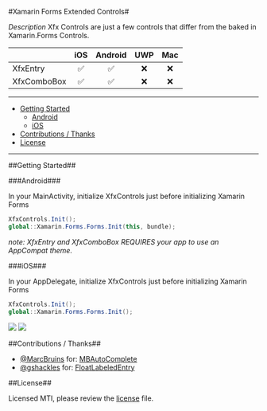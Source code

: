#Xamarin Forms Extended Controls#

*Description*
Xfx Controls are just a few controls that differ from the baked in Xamarin.Forms Controls.

|               | iOS                | Android            | UWP | Mac |
| ------------- |:------------------:|:------------------:|:---:|:---:|
| XfxEntry      | :white_check_mark: | :white_check_mark: | :x: | :x: |
| XfxComboBox   | :white_check_mark: | :white_check_mark: | :x: | :x: |

-----

 - [Getting Started](#GettingStarted)
     - [Android](#Android)
	 - [iOS](#iOS)
 - [Contributions / Thanks](#ContributionsThanks)
 - [License](#License)

-----

##Getting Started##

###Android###

In your MainActivity, initialize XfxControls just before initializing Xamarin Forms

```csharp
XfxControls.Init();
global::Xamarin.Forms.Forms.Init(this, bundle);
```

*note: XfxEntry and XfxComboBox REQUIRES your app to use an AppCompat theme.*

###iOS###

In your AppDelegate, initialize XfxControls just before initializing Xamarin Forms

```csharp
XfxControls.Init();
global::Xamarin.Forms.Forms.Init();
```

![](https://github.com/XamFormsExtended/Xfx.Controls/raw/master/resources/xfx.controls.ios.gif)
![](https://github.com/XamFormsExtended/Xfx.Controls/raw/master/resources/xfx.controls.droid.gif)

##Contributions / Thanks##

 - [@MarcBruins](https://github.com/MarcBruins)  for: [MBAutoComplete](https://github.com/MarcBruins/MBAutoComplete)
 - [@gshackles](https://github.com/gshackles) for: [FloatLabeledEntry](https://github.com/gshackles/FloatLabeledEntry)

##License##

Licensed MTI, please review the [license](https://github.com/XamFormsExtended/Xfx.Controls/blob/master/LICENSE) file.

